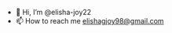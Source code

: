 - 👋 Hi, I’m @elisha-joy22
- 📫 How to reach me elishagjoy98@gmail.com

<!---
elisha-joy22/elisha-joy22 is a ✨ special ✨ repository because its `README.md` (this file) appears on your GitHub profile.
You can click the Preview link to take a look at your changes.
--->
